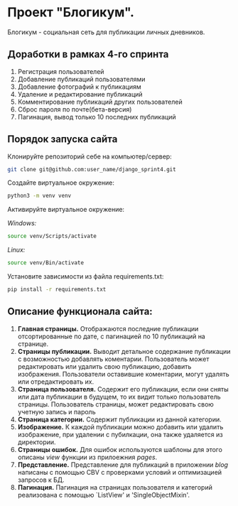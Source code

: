 # Проект "Блогикум".

Блогикум - социальная сеть для публикации личных дневников.

## Доработки в рамках 4-го спринта

1. Регистрация пользователей
2. Добавление публикаций пользователями
3. Добавление фотографий к публикациям
4. Удаление и редактирование публикаций
5. Комментирование публикаций других пользователей
6. Сброс пароля по почте(бета-версия)
7. Пагинация, вывод только 10 последних публикаций

## Порядок запуска сайта

Клонируйте репозиторий себе на компьютер/сервер:

```bash
git clone git@github.com:user_name/django_sprint4.git
```

Создайте виртуальное окружение:

```bash
python3 -m venv venv
```

Активируйте виртуальное окружение:

*Windows:*
```bash
source venv/Scripts/activate
```
*Linux:*
```bash
source venv/Bin/activate
```

Установите зависимости из файла requirements.txt:

```bash
pip install -r requirements.txt
```

## Описание функционала сайта:

1. **Главная страницы.** Отображаются последние публикации отсортированные
   по дате, с пагинацией по 10 публикаций на странице.
2. **Страницы публикации.** Выводит детальное содержание публикации
   с возможностью добавлять коментарии. Пользователь может
   редактировать или удалить свою публикацию, добавить изображения.
   Пользователи оставившие коментарии, могут удалять или отредактировать их.
3. **Страница пользователя.** Содержит его публикации, если они сняты или
   дата публикации в будущем, то их видит только пользователь страницы.
   Пользователь страницы, может редактировать свою учетную запись и пароль
4. **Страница категории.** Содержит публикации из данной категории.
5. **Изображение.** К каждой публикации можно добавить или удалить
   изображение, при удалении с пубилкации, она также удаляется из директории.
6. **Страницы ошибок.** Для ошибок используются шаблоны для этого 
   описаны *view* функции из прилоежния *pages*.
7. **Представление.** Представление для публикаций в приложении *blog*
   написаны с помощью CBV с проверками условий и оптимизацией запросов к БД.
8. **Пагинация.** Пагинация на страницах пользователя и категорий реализована
   с помощью `ListView' и 'SingleObjectMixin'.
